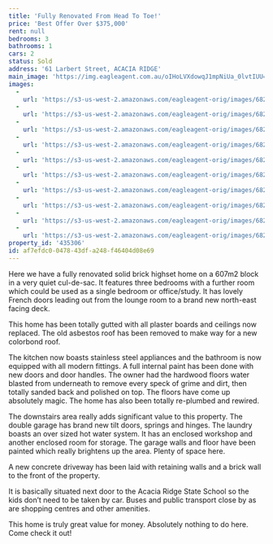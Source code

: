 ```yaml
---
title: 'Fully Renovated From Head To Toe!'
price: 'Best Offer Over $375,000'
rent: null
bedrooms: 3
bathrooms: 1
cars: 2
status: Sold
address: '61 Larbert Street, ACACIA RIDGE'
main_image: 'https://img.eagleagent.com.au/oIHoLVXdowqJ1mpNiUa_0lvtIUU=/1280x854/smart/https://s3-us-west-2.amazonaws.com/eagleagent-orig/images/6823020/117592511-image-M.jpg'
images:
  -
    url: 'https://s3-us-west-2.amazonaws.com/eagleagent-orig/images/6823029/117592511-image-I.jpg'
  -
    url: 'https://s3-us-west-2.amazonaws.com/eagleagent-orig/images/6823028/117592511-image-H.jpg'
  -
    url: 'https://s3-us-west-2.amazonaws.com/eagleagent-orig/images/6823027/117592511-image-G.jpg'
  -
    url: 'https://s3-us-west-2.amazonaws.com/eagleagent-orig/images/6823026/117592511-image-F.jpg'
  -
    url: 'https://s3-us-west-2.amazonaws.com/eagleagent-orig/images/6823025/117592511-image-E.jpg'
  -
    url: 'https://s3-us-west-2.amazonaws.com/eagleagent-orig/images/6823024/117592511-image-D.jpg'
  -
    url: 'https://s3-us-west-2.amazonaws.com/eagleagent-orig/images/6823023/117592511-image-C.jpg'
  -
    url: 'https://s3-us-west-2.amazonaws.com/eagleagent-orig/images/6823022/117592511-image-B.jpg'
  -
    url: 'https://s3-us-west-2.amazonaws.com/eagleagent-orig/images/6823021/117592511-image-A.jpg'
  -
    url: 'https://s3-us-west-2.amazonaws.com/eagleagent-orig/images/6823020/117592511-image-M.jpg'
property_id: '435306'
id: af7efdc0-0478-43df-a248-f46404d08e69
---
```

Here we have a fully renovated solid brick highset home on a 607m2 block in a very quiet cul-de-sac. It features three bedrooms with a further room which could be used as a single bedroom or office/study. It has lovely French doors leading out from the lounge room to a brand new north-east facing deck.

This home has been totally gutted with all plaster boards and ceilings now replaced. The old asbestos roof has been removed to make way for a new colorbond roof.

The kitchen now boasts stainless steel appliances and the bathroom is now equipped with all modern fittings. A full internal paint has been done with new doors and door handles. The owner had the hardwood floors water blasted from underneath to remove every speck of grime and dirt, then totally sanded back and polished on top. The floors have come up absolutely magic. The home has also been totally re-plumbed and rewired.

The downstairs area really adds significant value to this property. The double garage has brand new tilt doors, springs and hinges. The laundry boasts an over sized hot water system. It has an enclosed workshop and another enclosed room for storage. The garage walls and floor have been painted which really brightens up the area. Plenty of space here.

A new concrete driveway has been laid with retaining walls and a brick wall to the front of the property.

It is basically situated next door to the Acacia Ridge State School so the kids don’t need to be taken by car. Buses and public transport close by as are shopping centres and other amenities.

This home is truly great value for money. Absolutely nothing to do here. Come check it out!